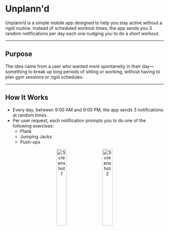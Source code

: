 # Unplann'd

Unplann’d is a simple mobile app designed to help you stay active without a rigid routine. Instead of scheduled workout times, the app sends you 3 random notifications per day each one nudging you to do a short workout.

---

## Purpose

The idea came from a user who wanted more spontaneity in their day—something to break up long periods of sitting or working, without having to plan gym sessions or rigid schedules.

---

##  How It Works

- Every day, between 9:00 AM and 9:00 PM, the app sends 3 notifications at random times.
- Per user request, each notification prompts you to do one of the following exercises:
  - Plank
  - Jumping Jacks
  - Push-ups


<p align="center">
  <img src=https://github.com/user-attachments/assets/cc4961a7-7c61-4dca-a44f-59fbaf23d5ef alt="Screenshot 1" width="25%" />
  &nbsp; &nbsp;
  <img src=https://github.com/user-attachments/assets/4b69e088-f878-404d-92fc-c6a7b6178af0 alt="Screenshot 2" width="25%" />
</p></br>


